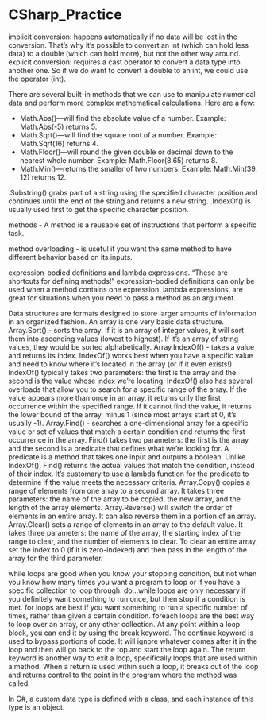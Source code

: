 # CSharp_Practice

implicit conversion: happens automatically if no data will be lost in the conversion. That’s why it’s possible to convert an int (which can hold less data) to a double (which can hold more), but not the other way around.
explicit conversion: requires a cast operator to convert a data type into another one. So if we do want to convert a double to an int, we could use the operator (int).

There are several built-in methods that we can use to manipulate numerical data and perform more complex mathematical calculations. Here are a few:
- Math.Abs()—will find the absolute value of a number. Example: Math.Abs(-5) returns 5.
- Math.Sqrt()—will find the square root of a number. Example: Math.Sqrt(16) returns 4.
- Math.Floor()—will round the given double or decimal down to the nearest whole number. Example: Math.Floor(8.65) returns 8.
- Math.Min()—returns the smaller of two numbers. Example: Math.Min(39, 12) returns 12.

.Substring() grabs part of a string using the specified character position and continues until the end of the string and returns a new string. 
.IndexOf() is usually used first to get the specific character position.

methods - A method is a reusable set of instructions that perform a specific task.

method overloading -  is useful if you want the same method to have different behavior based on its inputs.

expression-bodied definitions and lambda expressions. “These are shortcuts for defining methods!” 
expression-bodied definitions can only be used when a method contains one expression. 
lambda expressions, are great for situations when you need to pass a method as an argument.

Data structures are formats designed to store larger amounts of information in an organized fashion. An array is one very basic data structure. 
Array.Sort() - sorts the array. If it is an array of integer values, it will sort them into ascending values (lowest to highest). If it’s an array of string values, they would be sorted alphabetically.
Array.IndexOf() - takes a value and returns its index. IndexOf() works best when you have a specific value and need to know where it’s located in the array (or if it even exists!). IndexOf() typically takes two parameters: the first is the array and the second is the value whose index we’re locating. IndexOf() also has several overloads that allow you to search for a specific range of the array. If the value appears more than once in an array, it returns only the first occurrence within the specified range. If it cannot find the value, it returns the lower bound of the array, minus 1 (since most arrays start at 0, it’s usually -1).
Array.Find() - searches a one-dimensional array for a specific value or set of values that match a certain condition and returns the first occurrence in the array. Find() takes two parameters: the first is the array and the second is a predicate that defines what we’re looking for. A predicate is a method that takes one input and outputs a boolean. Unlike IndexOf(), Find() returns the actual values that match the condition, instead of their index. It’s customary to use a lambda function for the predicate to determine if the value meets the necessary criteria. 
Array.Copy() copies a range of elements from one array to a second array. It takes three parameters: the name of the array to be copied, the new array, and the length of the array elements.
Array.Reverse() will switch the order of elements in an entire array. It can also reverse them in a portion of an array.
Array.Clear() sets a range of elements in an array to the default value. It takes three parameters: the name of the array, the starting index of the range to clear, and the number of elements to clear. To clear an entire array, set the index to 0 (if it is zero-indexed) and then pass in the length of the array for the third parameter.

while loops are good when you know your stopping condition, but not when you know how many times you want a program to loop or if you have a specific collection to loop through.
do...while loops are only necessary if you definitely want something to run once, but then stop if a condition is met.
for loops are best if you want something to run a specific number of times, rather than given a certain condition.
foreach loops are the best way to loop over an array, or any other collection.
At any point within a loop block, you can end it by using the break keyword.
The continue keyword is used to bypass portions of code. It will ignore whatever comes after it in the loop and then will go back to the top and start the loop again.
The return keyword is another way to exit a loop, specifically loops that are used within a method. When a return is used within such a loop, it breaks out of the loop and returns control to the point in the program where the method was called.

In C#, a custom data type is defined with a class, and each instance of this type is an object. 
